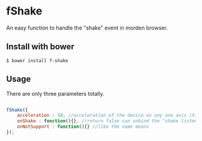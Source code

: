 fShake
======

An easy function to handle the "shake" event in morden browser.

## Install with bower

```
$ bower install f-shake
```

## Usage

There are only three parameters totally. 

```javascript

fShake({
    acceleration : 18, //acceleration of the device on any one axis (X, Y or Z) to judge shake or not.(18m/s^2 by default)
    onShake : function(){}, //return false can unbind the "shake listener"
    onNotSupport : function(){} //like the name means
});

```
